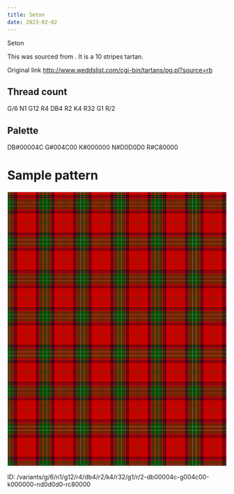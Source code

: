 ```yaml
---
title: Seton
date: 2023-02-02
---
```

Seton

This was sourced from <no value>.  It is a 10 stripes tartan.

Original link http://www.weddslist.com/cgi-bin/tartans/pg.pl?source=rb

## Thread count
G/6 N1 G12 R4 DB4 R2 K4 R32 G1 R/2

## Palette
DB#00004C G#004C00 K#000000 N#D0D0D0 R#C80000

# Sample pattern

![Tartan detail](tartan.png "G/6 N1 G12 R4 DB4 R2 K4 R32 G1 R/2 tartan")

ID: /variants/g/6/n1/g12/r4/db4/r2/k4/r32/g1/r/2-db00004c-g004c00-k000000-nd0d0d0-rc80000